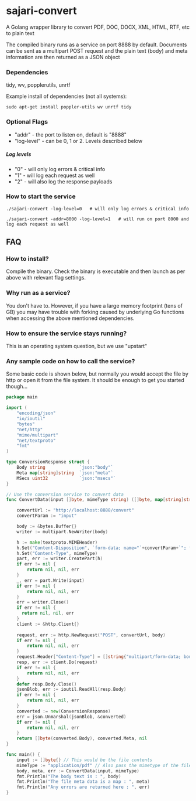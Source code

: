 sajari-convert
==============

A Golang wrapper library to convert PDF, DOC, DOCX, XML, HTML, RTF, etc to plain text

The compiled binary runs as a service on port 8888 by default. Documents can be sent as a multipart POST request and the plain text (body) and meta information are then returned as a JSON object

### Dependencies
tidy, wv, popplerutils, unrtf

Example install of dependencies (not all systems):

```sudo apt-get install poppler-utils wv unrtf tidy``` 


### Optional Flags
 - "addr" - the port to listen on, default is "8888"
 - "log-level" - can be 0, 1 or 2. Levels described below

##### Log levels
 - "0" - will only log errors & critical info
 - "1" - will log each request as well
 - "2" - will also log the response payloads

### How to start the service
```./sajari-convert -log-level=0   # will only log errors & critical info ```

```./sajari-convert -addr=8000 -log-level=1   # will run on port 8000 and log each request as well ```

## FAQ

### How to install?
Compile the binary. Check the binary is executable and then launch as per above with relevant flag settings.

### Why run as a service?
You don't have to. However, if you have a large memory footprint (tens of GB) you may have trouble with forking caused by underlying Go functions when accessing the above mentioned dependencies. 

### How to ensure the service stays running?
This is an operating system question, but we use "upstart"

### Any sample code on how to call the service?
Some basic code is shown below, but normally you would accept the file by http or open it from the file system. It should be enough to get you started though...

```go
package main

import (
    "encoding/json"
	"io/ioutil"
	"bytes"
	"net/http"
	"mime/multipart"
	"net/textproto"
	"fmt"
)

type ConversionResponse struct {
	Body string             `json:"body"`
	Meta map[string]string  `json:"meta"`
	MSecs uint32            `json:"msecs"`
}

// Use the conversion service to convert data
func ConvertData(input []byte, mimeType string) ([]byte, map[string]string, error) {

	convertUrl := "http://localhost:8888/convert"
	convertParam := "input"

	body := &bytes.Buffer{}
	writer := multipart.NewWriter(body)

	h := make(textproto.MIMEHeader)
	h.Set("Content-Disposition", `form-data; name="`+convertParam+`"; filename="noname"`)
	h.Set("Content-Type", mimeType)
	part, err := writer.CreatePart(h)
	if err != nil {
		return nil, nil, err
	}
	_, err = part.Write(input)
	if err != nil {
		return nil, nil, err
	}
	err = writer.Close()
	if err != nil {
	  return nil, nil, err
	}
	client := &http.Client{}
	
	request, err := http.NewRequest("POST", convertUrl, body)
	if err != nil {
		return nil, nil, err
	}
	request.Header["Content-Type"] = []string{"multipart/form-data; boundary="+writer.Boundary()}
	resp, err := client.Do(request)
	if err != nil {
		return nil, nil, err
	}
	defer resp.Body.Close()
	jsonBlob, err := ioutil.ReadAll(resp.Body)
	if err != nil {
		return nil, nil, err
	}
	converted := new(ConversionResponse)
	err = json.Unmarshal(jsonBlob, &converted)
	if err != nil {
		return nil, nil, err
	}
	return []byte(converted.Body), converted.Meta, nil
}

func main() {
	input := []byte{} // This would be the file contents
	mimeType := "application/pdf" // Also pass the mimetype of the file
	body, meta, err := ConvertData(input, mimeType)
	fmt.Println("The body text is : ", body)
	fmt.Println("The file meta data is a map : ", meta)
	fmt.Println("Any errors are returned here : ", err)
}
```